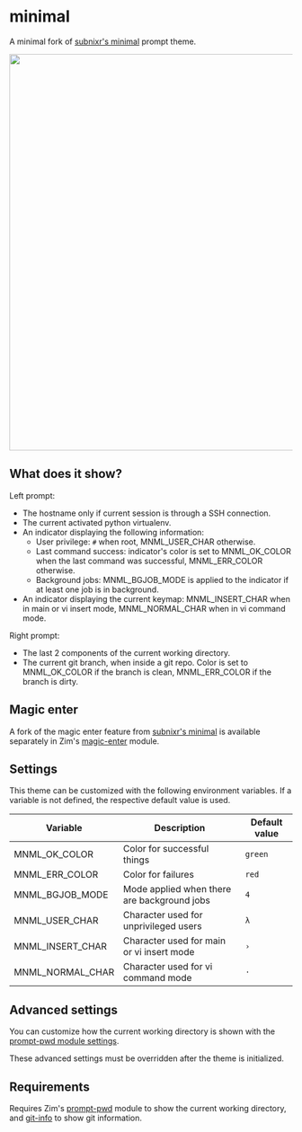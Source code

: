 minimal
=======

A minimal fork of [subnixr's minimal] prompt theme.

<img width="706" src="https://zimfw.github.io/images/prompts/minimal@2.png">

What does it show?
------------------

Left prompt:
  * The hostname only if current session is through a SSH connection.
  * The current activated python virtualenv.
  * An indicator displaying the following information:
    * User privilege: `#` when root, MNML_USER_CHAR otherwise.
    * Last command success: indicator's color is set to MNML_OK_COLOR when the
      last command was successful, MNML_ERR_COLOR otherwise.
    * Background jobs: MNML_BGJOB_MODE is applied to the indicator if at least
      one job is in background.
  * An indicator displaying the current keymap: MNML_INSERT_CHAR when in main or
    vi insert mode, MNML_NORMAL_CHAR when in vi command mode.

Right prompt:
  * The last 2 components of the current working directory.
  * The current git branch, when inside a git repo. Color is set to
    MNML_OK_COLOR if the branch is clean, MNML_ERR_COLOR if the branch is dirty.

Magic enter
-----------

A fork of the magic enter feature from [subnixr's minimal] is available
separately in Zim's [magic-enter] module.

Settings
--------

This theme can be customized with the following environment variables. If a
variable is not defined, the respective default value is used.

| Variable         | Description                                 | Default value |
| ---------------- | ------------------------------------------- | ------------- |
| MNML_OK_COLOR    | Color for successful things                 | `green`       |
| MNML_ERR_COLOR   | Color for failures                          | `red`         |
| MNML_BGJOB_MODE  | Mode applied when there are background jobs | `4`           |
| MNML_USER_CHAR   | Character used for unprivileged users       | `λ`           |
| MNML_INSERT_CHAR | Character used for main or vi insert mode   | `›`           |
| MNML_NORMAL_CHAR | Character used for vi command mode          | `·`           |

Advanced settings
-----------------

You can customize how the current working directory is shown with the
[prompt-pwd module settings].

These advanced settings must be overridden after the theme is initialized.

Requirements
------------

Requires Zim's [prompt-pwd] module to show the current working directory, and
[git-info] to show git information.

[subnixr's minimal]: https://github.com/subnixr/minimal
[magic-enter]: https://github.com/zimfw/magic-enter
[prompt-pwd module settings]: https://github.com/zimfw/prompt-pwd/blob/master/README.md#settings
[prompt-pwd]: https://github.com/zimfw/prompt-pwd
[git-info]: https://github.com/zimfw/git-info
